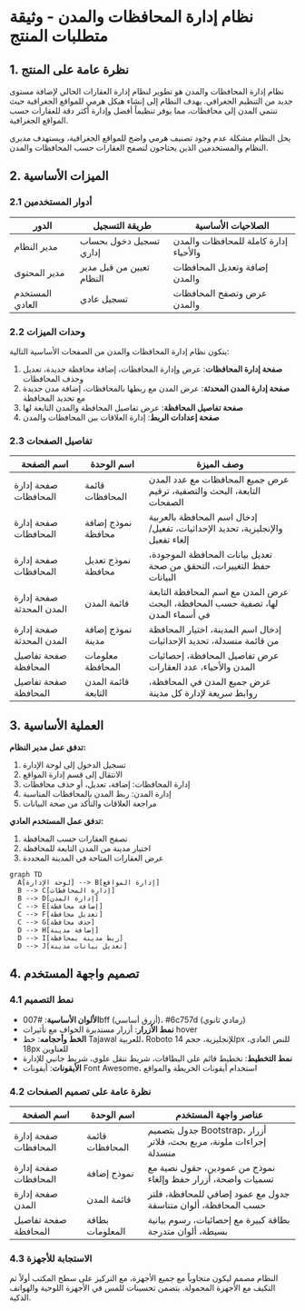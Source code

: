 # نظام إدارة المحافظات والمدن - وثيقة متطلبات المنتج

## 1. نظرة عامة على المنتج

نظام إدارة المحافظات والمدن هو تطوير لنظام إدارة العقارات الحالي لإضافة مستوى جديد من التنظيم الجغرافي. يهدف النظام إلى إنشاء هيكل هرمي للمواقع الجغرافية حيث تنتمي المدن إلى محافظات، مما يوفر تنظيماً أفضل وإدارة أكثر دقة للعقارات حسب المواقع الجغرافية.

يحل النظام مشكلة عدم وجود تصنيف هرمي واضح للمواقع الجغرافية، ويستهدف مديري النظام والمستخدمين الذين يحتاجون لتصفح العقارات حسب المحافظات والمدن.

## 2. الميزات الأساسية

### 2.1 أدوار المستخدمين

| الدور | طريقة التسجيل | الصلاحيات الأساسية |
|------|----------------|--------------------|
| مدير النظام | تسجيل دخول بحساب إداري | إدارة كاملة للمحافظات والمدن والأحياء |
| مدير المحتوى | تعيين من قبل مدير النظام | إضافة وتعديل المحافظات والمدن |
| المستخدم العادي | تسجيل عادي | عرض وتصفح المحافظات والمدن |

### 2.2 وحدات الميزات

يتكون نظام إدارة المحافظات والمدن من الصفحات الأساسية التالية:
1. **صفحة إدارة المحافظات**: عرض وإدارة المحافظات، إضافة محافظة جديدة، تعديل وحذف المحافظات
2. **صفحة إدارة المدن المحدثة**: عرض المدن مع ربطها بالمحافظات، إضافة مدن جديدة مع تحديد المحافظة
3. **صفحة تفاصيل المحافظة**: عرض تفاصيل المحافظة والمدن التابعة لها
4. **صفحة إعدادات الربط**: إدارة العلاقات بين المحافظات والمدن

### 2.3 تفاصيل الصفحات

| اسم الصفحة | اسم الوحدة | وصف الميزة |
|------------|------------|-------------|
| صفحة إدارة المحافظات | قائمة المحافظات | عرض جميع المحافظات مع عدد المدن التابعة، البحث والتصفية، ترقيم الصفحات |
| صفحة إدارة المحافظات | نموذج إضافة محافظة | إدخال اسم المحافظة بالعربية والإنجليزية، تحديد الإحداثيات، تفعيل/إلغاء تفعيل |
| صفحة إدارة المحافظات | نموذج تعديل محافظة | تعديل بيانات المحافظة الموجودة، حفظ التغييرات، التحقق من صحة البيانات |
| صفحة إدارة المدن المحدثة | قائمة المدن | عرض المدن مع اسم المحافظة التابعة لها، تصفية حسب المحافظة، البحث في أسماء المدن |
| صفحة إدارة المدن المحدثة | نموذج إضافة مدينة | إدخال اسم المدينة، اختيار المحافظة من قائمة منسدلة، تحديد الإحداثيات |
| صفحة تفاصيل المحافظة | معلومات المحافظة | عرض تفاصيل المحافظة، إحصائيات المدن والأحياء، عدد العقارات |
| صفحة تفاصيل المحافظة | قائمة المدن التابعة | عرض جميع المدن في المحافظة، روابط سريعة لإدارة كل مدينة |

## 3. العملية الأساسية

**تدفق عمل مدير النظام:**
1. تسجيل الدخول إلى لوحة الإدارة
2. الانتقال إلى قسم إدارة المواقع
3. إدارة المحافظات: إضافة، تعديل، أو حذف محافظات
4. إدارة المدن: ربط المدن بالمحافظات المناسبة
5. مراجعة العلاقات والتأكد من صحة البيانات

**تدفق عمل المستخدم العادي:**
1. تصفح العقارات حسب المحافظة
2. اختيار مدينة من المدن التابعة للمحافظة
3. عرض العقارات المتاحة في المدينة المحددة

```mermaid
graph TD
  A[لوحة الإدارة] --> B[إدارة المواقع]
  B --> C[إدارة المحافظات]
  B --> D[إدارة المدن]
  C --> E[إضافة محافظة]
  C --> F[تعديل محافظة]
  C --> G[حذف محافظة]
  D --> H[إضافة مدينة]
  D --> I[ربط مدينة بمحافظة]
  D --> J[تعديل بيانات مدينة]
```

## 4. تصميم واجهة المستخدم

### 4.1 نمط التصميم

- **الألوان الأساسية**: #007bff (أزرق أساسي)، #6c757d (رمادي ثانوي)
- **نمط الأزرار**: أزرار مستديرة الحواف مع تأثيرات hover
- **الخط وأحجامه**: خط Tajawal للعربية، Roboto للإنجليزية، حجم 14px للنص العادي، 18px للعناوين
- **نمط التخطيط**: تخطيط قائم على البطاقات، شريط تنقل علوي، شريط جانبي للإدارة
- **الأيقونات**: أيقونات Font Awesome، استخدام أيقونات الخريطة والمواقع

### 4.2 نظرة عامة على تصميم الصفحات

| اسم الصفحة | اسم الوحدة | عناصر واجهة المستخدم |
|------------|------------|----------------------|
| صفحة إدارة المحافظات | قائمة المحافظات | جدول بتصميم Bootstrap، أزرار إجراءات ملونة، مربع بحث، فلاتر منسدلة |
| صفحة إدارة المحافظات | نموذج إضافة | نموذج من عمودين، حقول نصية مع تسميات واضحة، أزرار حفظ وإلغاء |
| صفحة إدارة المدن | قائمة المدن | جدول مع عمود إضافي للمحافظة، فلتر حسب المحافظة، ألوان متناسقة |
| صفحة تفاصيل المحافظة | بطاقة المعلومات | بطاقة كبيرة مع إحصائيات، رسوم بيانية بسيطة، ألوان متدرجة |

### 4.3 الاستجابة للأجهزة

النظام مصمم ليكون متجاوباً مع جميع الأجهزة، مع التركيز على سطح المكتب أولاً ثم التكيف مع الأجهزة المحمولة. يتضمن تحسينات للمس في الأجهزة اللوحية والهواتف الذكية.